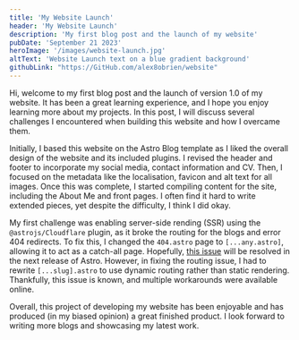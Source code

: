 ```yaml
---
title: 'My Website Launch'
header: 'My Website Launch'
description: 'My first blog post and the launch of my website'
pubDate: 'September 21 2023'
heroImage: '/images/website-launch.jpg'
altText: 'Website Launch text on a blue gradient background'
githubLink: "https://GitHub.com/alex8obrien/website"
---
```


Hi, welcome to my first blog post and the launch of version 1.0 of my website. It has been a great learning experience, and I hope you enjoy learning more about my projects. In this post, I will discuss several challenges I encountered when building this website and how I overcame them.

Initially, I based this website on the Astro Blog template as I liked the overall design of the website and its included plugins. I revised the header and footer to incorporate my social media, contact information and CV. Then, I focused on the metadata like the localisation, favicon and alt text for all images. Once this was complete, I started compiling content for the site, including the About Me and front pages. I often find it hard to write extended pieces, yet despite the difficulty, I think I did okay.

My first challenge was enabling server-side rending (SSR) using the `@astrojs/Cloudflare` plugin, as it broke the routing for the blogs and error 404 redirects. To fix this, I changed the `404.astro` page to `[...any.astro]`, allowing it to act as a catch-all page. Hopefully, [this issue](https://github.com/withastro/astro/issues/8087) will be resolved in the next release of Astro. However, in fixing the routing issue, I had to rewrite `[...slug].astro` to use dynamic routing rather than static rendering. Thankfully, this issue is known, and multiple workarounds were available online.

Overall, this project of developing my website has been enjoyable and has produced (in my biased opinion) a great finished product. I look forward to writing more blogs and showcasing my latest work.
